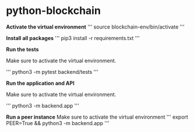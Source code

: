# python-blockchain
**Activate the virtual environment**
'''
source blockchain-env/bin/activate
'''

**Install all packages** 
'''
pip3 install -r requirements.txt
'''

**Run the tests**

Make sure to activate the virtual environment.

'''
python3 -m pytest backend/tests
'''

**Run the application and API**

Make sure to activate the virtual environment.

'''
python3 -m backend.app
'''

**Run a peer instance**
Make sure to activate the virtual environment
'''
export PEER=True && python3 -m backend.app
'''